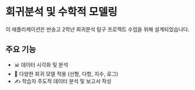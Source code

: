 # 회귀분석 및 수학적 모델링
이 애플리케이션은 반송고 2학년 회귀분석 탐구 프로젝트 수업을 위해 설계되었습니다.

## 주요 기능
- 📊 데이터 시각화 및 분석
- 🧮 다양한 회귀 모델 적용 (선형, 다항, 지수, 로그)
- ✍ 학습자 주도적 데이터 분석 및 보고서 작성
